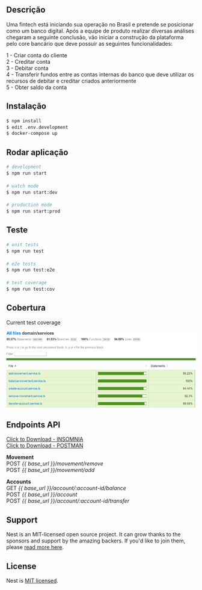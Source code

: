 ## Descrição

Uma fintech está iniciando sua operação no Brasil e pretende se posicionar como um banco digital. Após a equipe de produto realizar diversas análises chegaram a seguinte conclusão, vão iniciar a construção da plataforma pelo core bancário que deve possuir as seguintes funcionalidades:

1 - Criar conta do cliente   
2 - Creditar conta   
3 - Debitar conta   
4 - Transferir fundos entre as contas internas do banco que deve utilizar os recursos de debitar e creditar criados anteriormente   
5 - Obter saldo da conta   

## Instalação

```bash
$ npm install
$ edit .env.development
$ docker-compose up
```

## Rodar aplicação

```bash
# development
$ npm run start

# watch mode
$ npm run start:dev

# production mode
$ npm run start:prod
```

## Teste

```bash
# unit tests
$ npm run test

# e2e tests
$ npm run test:e2e

# test coverage
$ npm run test:cov
```

## Cobertura

Current test coverage

<img src="coverage.png" alt="coverage" />

## Endpoints API
<a href="endpoints.json" download>Click to Download - INSOMNIA</a>    
<a href="desafio-fintech-backend.postman_collection.json" download>Click to Download - POSTMAN</a>

**Movement**   
POST *{{ base_url }}/movement/remove*   
POST *{{ base_url }}/movement/add*   

**Accounts**   
GET *{{ base_url }}/account/:account-id/balance*  
POST *{{ base_url }}/account*  
POST *{{ base_url }}/account/:account-id/transfer*  
## Support

Nest is an MIT-licensed open source project. It can grow thanks to the sponsors and support by the amazing backers. If you'd like to join them, please [read more here](https://docs.nestjs.com/support).


## License

Nest is [MIT licensed](LICENSE).

